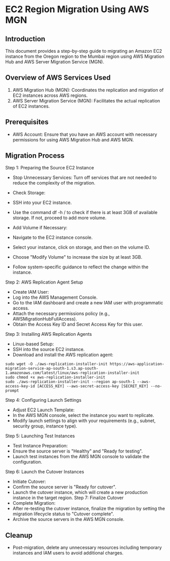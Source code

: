 # EC2 Region Migration Using AWS MGN

## Introduction
This document provides a step-by-step guide to migrating an Amazon EC2 instance from the Oregon region to the Mumbai region using AWS Migration Hub and AWS Server Migration Service (MGN).

## Overview of AWS Services Used
1. AWS Migration Hub (MGN): Coordinates the replication and migration of EC2 instances across AWS regions.
2. AWS Server Migration Service (MGN): Facilitates the actual replication of EC2 instances.

## Prerequisites
- AWS Account: Ensure that you have an AWS account with necessary permissions for using AWS Migration Hub and AWS MGN.

## Migration Process
Step 1: Preparing the Source EC2 Instance
- Stop Unnecessary Services: Turn off services that are not needed to reduce the complexity of the migration.

- Check Storage:
 - SSH into your EC2 instance.
 - Use the command df -h / to check if there is at least 3GB of available storage. If not, proceed to add more volume.

- Add Volume if Necessary:
 - Navigate to the EC2 instance console.
 - Select your instance, click on storage, and then on the volume ID.
 - Choose "Modify Volume" to increase the size by at least 3GB.
 - Follow system-specific guidance to reflect the change within the instance.

Step 2: AWS Replication Agent Setup
- Create IAM User:
 - Log into the AWS Management Console.
 - Go to the IAM dashboard and create a new IAM user with programmatic access.
 - Attach the necessary permissions policy (e.g., AWSMigrationHubFullAccess).
 - Obtain the Access Key ID and Secret Access Key for this user.

Step 3: Installing AWS Replication Agents
- Linux-based Setup:
 - SSH into the source EC2 instance.
 - Download and install the AWS replication agent:
```
sudo wget -O ./aws-replication-installer-init https://aws-application-migration-service-ap-south-1.s3.ap-south-1.amazonaws.com/latest/linux/aws-replication-installer-init
sudo chmod +x aws-replication-installer-init
sudo ./aws-replication-installer-init --region ap-south-1 --aws-access-key-id [ACCESS_KEY] --aws-secret-access-key [SECRET_KEY] --no-prompt
```

Step 4: Configuring Launch Settings
- Adjust EC2 Launch Template:
- In the AWS MGN console, select the instance you want to replicate.
- Modify launch settings to align with your requirements (e.g., subnet, security group, instance type).

Step 5: Launching Test Instances
- Test Instance Preparation:
- Ensure the source server is "Healthy" and "Ready for testing".
- Launch test instances from the AWS MGN console to validate the configuration.

Step 6: Launch the Cutover Instances
- Initiate Cutover:
 - Confirm the source server is "Ready for cutover".
 - Launch the cutover instance, which will create a new production instance in the target region.
Step 7: Finalize Cutover
- Complete Migration:
 - After re-testing the cutover instance, finalize the migration by setting the migration lifecycle status to "Cutover complete".
 - Archive the source servers in the AWS MGN console.

## Cleanup
- Post-migration, delete any unnecessary resources including temporary instances and IAM users to avoid additional charges.
